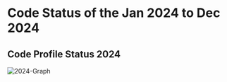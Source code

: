 # Code Status of the Jan 2024 to Dec 2024
## Code Profile Status 2024

![2024-Graph](https://github.com/user-attachments/assets/1c11a881-7c18-4696-8453-f5d6dc80251c)
